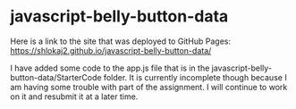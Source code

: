 # javascript-belly-button-data

Here is a link to the site that was deployed to GitHub Pages: https://shlokaj2.github.io/javascript-belly-button-data/

I have added some code to the app.js file that is in the javascript-belly-button-data/StarterCode folder. It is currently incomplete though because I am having 
some trouble with part of the assignment. I will continue to work on it and resubmit it at a later time.

